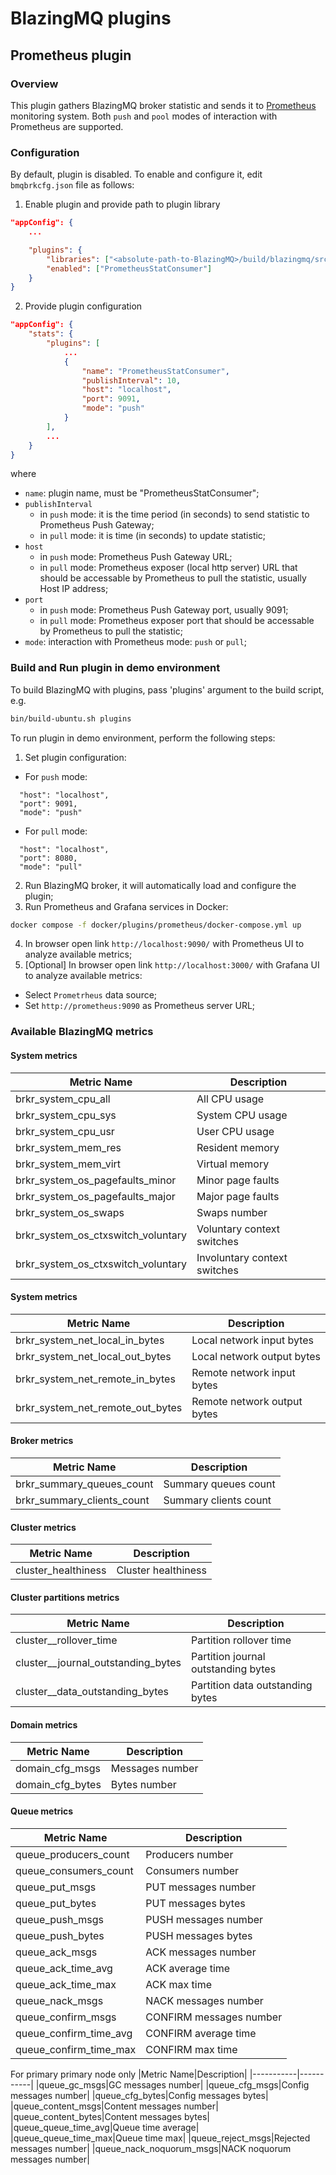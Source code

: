 # BlazingMQ plugins

## Prometheus plugin

### Overview
This plugin gathers BlazingMQ broker statistic and sends it to [Prometheus](https://prometheus.io/) monitoring system. Both `push` and `pool` modes of interaction with Prometheus are supported.

### Configuration
By default, plugin is disabled. To enable and configure it, edit `bmqbrkcfg.json` file as follows:
1. Enable plugin and provide path to plugin library
```json
"appConfig": {
    ...

    "plugins": {
        "libraries": ["<absolute-path-to-BlazingMQ>/build/blazingmq/src/plugins"],
        "enabled": ["PrometheusStatConsumer"]
    }
}
```
2. Provide plugin configuration
```json
"appConfig": {
    "stats": {
        "plugins": [
            ...
            {
                "name": "PrometheusStatConsumer",
                "publishInterval": 10,
                "host": "localhost",
                "port": 9091,
                "mode": "push"
            }
        ],
        ...
    }
}
```
where
- `name`: plugin name, must be "PrometheusStatConsumer";
- `publishInterval` 
  - in `push` mode: it is the time period (in seconds) to send statistic to Prometheus Push Gateway;
  - in `pull` mode: it is time (in seconds) to update statistic;
- `host`
  - in `push` mode: Prometheus Push Gateway URL;
  - in `pull` mode: Prometheus exposer (local http server) URL that should be accessable by Prometheus to pull the statistic, usually Host IP address;
- `port`
  - in `push` mode: Prometheus Push Gateway port, usually 9091;
  - in `pull` mode: Prometheus exposer port that should be accessable by Prometheus to pull the statistic;
- `mode`: interaction with Prometheus mode: `push` or `pull`;

### Build and Run plugin in demo environment
To build BlazingMQ with plugins, pass 'plugins' argument to the build script, e.g.
```bash
bin/build-ubuntu.sh plugins
```
To run plugin in demo environment, perform the following steps:
1. Set plugin configuration:
  - For `push` mode:
  ```
    "host": "localhost",
    "port": 9091,
    "mode": "push"
  ```
  - For `pull` mode:
  ```
    "host": "localhost",
    "port": 8080,
    "mode": "pull"
  ```
2. Run BlazingMQ broker, it will automatically load and configure the plugin;
3. Run Prometheus and Grafana services in Docker:
```bash
docker compose -f docker/plugins/prometheus/docker-compose.yml up
```
4. In browser open link `http://localhost:9090/` with Prometheus UI to analyze available metrics;
5. [Optional] In browser open link `http://localhost:3000/` with Grafana UI to analyze available metrics:
  - Select `Prometrheus` data source;
  - Set `http://prometheus:9090` as Prometheus server URL;

### Available BlazingMQ metrics
#### System metrics
|Metric Name|Description|
|-----------|-----------|
|brkr_system_cpu_all|All CPU usage|
|brkr_system_cpu_sys|System CPU usage|
|brkr_system_cpu_usr|User CPU usage|
|brkr_system_mem_res|Resident memory|
|brkr_system_mem_virt|Virtual memory|
|brkr_system_os_pagefaults_minor|Minor page faults|
|brkr_system_os_pagefaults_major|Major page faults|
|brkr_system_os_swaps|Swaps number|
|brkr_system_os_ctxswitch_voluntary|Voluntary context switches|
|brkr_system_os_ctxswitch_voluntary|Involuntary context switches|

#### System metrics
|Metric Name|Description|
|-----------|-----------|
|brkr_system_net_local_in_bytes|Local network input bytes|
|brkr_system_net_local_out_bytes|Local network output bytes|
|brkr_system_net_remote_in_bytes|Remote network input bytes|
|brkr_system_net_remote_out_bytes|Remote network output bytes|

#### Broker metrics
|Metric Name|Description|
|-----------|-----------|
|brkr_summary_queues_count|Summary queues count|
|brkr_summary_clients_count|Summary clients count|

#### Cluster metrics
|Metric Name|Description|
|-----------|-----------|
|cluster_healthiness|Cluster healthiness|

#### Cluster partitions metrics
|Metric Name|Description|
|-----------|-----------|
|cluster_<partition name>_rollover_time|Partition rollover time|
|cluster_<partition name>_journal_outstanding_bytes|Partition journal outstanding bytes|
|cluster_<partition name>_data_outstanding_bytes|Partition data outstanding bytes|

#### Domain metrics
|Metric Name|Description|
|-----------|-----------|
|domain_cfg_msgs|Messages number|
|domain_cfg_bytes|Bytes number|

#### Queue metrics
|Metric Name|Description|
|-----------|-----------|
|queue_producers_count|Producers number|
|queue_consumers_count|Consumers number|
|queue_put_msgs|PUT messages number|
|queue_put_bytes|PUT messages bytes|
|queue_push_msgs|PUSH messages number|
|queue_push_bytes|PUSH messages bytes|
|queue_ack_msgs|ACK messages number|
|queue_ack_time_avg|ACK average time|
|queue_ack_time_max|ACK max time|
|queue_nack_msgs|NACK messages number|
|queue_confirm_msgs|CONFIRM messages number|
|queue_confirm_time_avg|CONFIRM average time|
|queue_confirm_time_max|CONFIRM max time|

For primary primary node only
|Metric Name|Description|
|-----------|-----------|
|queue_gc_msgs|GC messages number|
|queue_cfg_msgs|Config messages number|
|queue_cfg_bytes|Config messages bytes|
|queue_content_msgs|Content messages number|
|queue_content_bytes|Content messages bytes|
|queue_queue_time_avg|Queue time average|
|queue_queue_time_max|Queue time max|
|queue_reject_msgs|Rejected messages number|
|queue_nack_noquorum_msgs|NACK noquorum messages number|
